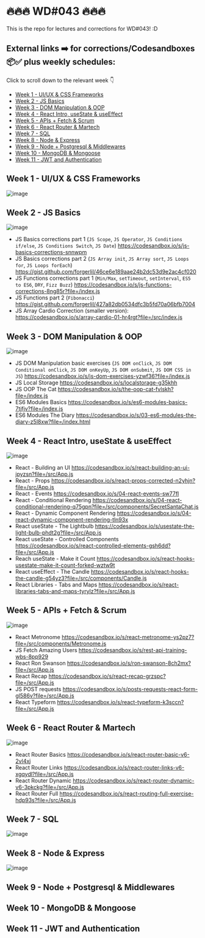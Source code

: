 # 🔥🔥🔥 WD#043 🔥🔥🔥

This is the repo for lectures and corrections for WD#043! :D

## External links ➡️ for corrections/Codesandboxes 📦✅ plus weekly schedules:

Click to scroll down to the relevant week 👇
- [Week 1 - UI/UX & CSS Frameworks](#week-2---uiux--css-frameworks)
- [Week 2 - JS Basics](#week-2---js-basics)
- [Week 3 - DOM Manipulation & OOP](#week-3---dom-manipulation--oop)
- [Week 4 - React Intro, useState & useEffect](#week-4---react-intro-usestate--useeffect)
- [Week 5 - APIs + Fetch & Scrum](#week-5---apis--fetch--scrum)
- [Week 6 - React Router & Martech](#week-6---react-router--martech)
- [Week 7 - SQL](#week-7---sql)
- [Week 8 - Node & Express](#week-8---node--express)
- [Week 9 - Node + Postgresql & Middlewares](#week-9---node--postgresql--middlewares)
- [Week 10 - MongoDB & Mongoose](#week-10---mongodb--mongoose)
- [Week 11 - JWT and Authentication](#week-11---jwt-and-authentication)

## Week 1 - UI/UX & CSS Frameworks
![image](https://github.com/forgerlil/wd-043/assets/81853712/dc2b30f2-e777-45cc-af87-302630253d1e)

## Week 2 - JS Basics
![image](https://github.com/forgerlil/wd-043/assets/81853712/766d77e8-cb3a-4390-9cce-fd967f17cae3)
- JS Basics corrections part 1 (`JS Scope`, `JS Operator`, `JS Conditions if/else`, `JS Conditions Switch`, `JS Date`) https://codesandbox.io/s/js-basics-corrections-snnwpm
- JS Basics corrections part 2 (`JS Array init`, `JS Array sort`, `JS Loops for`, `JS Loops forEach`) https://gist.github.com/forgerlil/46ce6e189aae24b2dc53d9e2ac4cf020
- JS Functions corrections part 1 (`Min/Max`, `setTimeout`, `setInterval`, `ES5 to ES6`, `DRY`, `Fizz Buzz`) https://codesandbox.io/s/js-functions-corrections-8ng85r?file=/index.js
- JS Functions part 2 (`Fibonacci`) https://gist.github.com/forgerlil/427a82db0534dfc3b5fd70a06bfb7004
- JS Array Cardio Correction (smaller version): https://codesandbox.io/s/array-cardio-01-hr4rgt?file=/src/index.js

## Week 3 - DOM Manipulation & OOP
![image](https://github.com/forgerlil/wd-043/assets/81853712/d405b585-09c6-4294-8739-8a7c5bbfe694)
- JS DOM Manipulation basic exercises (`JS DOM onClick`, `JS DOM Conditional onClick`, `JS DOM onKeyUp`, `JS DOM onSubmit`, `JS DOM CSS in JS`) https://codesandbox.io/s/js-dom-exercises-yzwf36?file=/index.js
- JS Local Storage https://codesandbox.io/s/localstorage-g35khh
- JS OOP The Cat https://codesandbox.io/s/the-oop-cat-fvlskh?file=/index.js
- ES6 Modules Basics https://codesandbox.io/s/es6-modules-basics-7tjfjv?file=/index.js
- ES6 Modules The Diary https://codesandbox.io/s/03-es6-modules-the-diary-z5l8xw?file=/index.html

## Week 4 - React Intro, useState & useEffect
![image](https://github.com/forgerlil/wd-043/assets/81853712/82e978d1-3a6b-496f-bc35-e74806c5b4d7)
- React - Building an UI https://codesandbox.io/s/react-building-an-ui-jpyzsn?file=/src/App.js
- React - Props https://codesandbox.io/s/react-props-corrected-n2yhjn?file=/src/App.js
- React - Events https://codesandbox.io/s/04-react-events-sw77fl
- React - Conditional Rendering https://codesandbox.io/s/04-react-conditional-rendering-q75gpn?file=/src/components/SecretSantaChat.js
- React - Dynamic Component Rendering https://codesandbox.io/s/04-react-dynamic-component-rendering-tln93x
- React useState - The Lightbulb https://codesandbox.io/s/usestate-the-light-bulb-phdt2g?file=/src/App.js
- React useState - Controlled Components https://codesandbox.io/s/react-controlled-elements-gsh6dd?file=/src/App.js
- Reach useState - Make it Count https://codesandbox.io/s/react-hooks-usestate-make-it-count-forked-wztw9t
- React useEffect - The Candle https://codesandbox.io/s/react-hooks-the-candle-g54yz3?file=/src/components/Candle.js
- React Libraries - Tabs and Maps https://codesandbox.io/s/react-libraries-tabs-and-maps-tyrylz?file=/src/App.js

## Week 5 - APIs + Fetch & Scrum
![image](https://github.com/forgerlil/wd-043/assets/81853712/9369b606-cdd6-4b53-94b7-0f0c70234b46)
- React Metronome https://codesandbox.io/s/react-metronome-ys2pz7?file=/src/components/Metronome.js
- JS Fetch Amazing Users https://codesandbox.io/s/rest-api-training-wbs-8pp929
- React Ron Swanson https://codesandbox.io/s/ron-swanson-8ch2mx?file=/src/App.js
- React Recap https://codesandbox.io/s/react-recap-grzspc?file=/src/App.js
- JS POST requests https://codesandbox.io/s/posts-requests-react-form-gl586v?file=/src/App.js
- React Typeform https://codesandbox.io/s/react-typeform-k3sccn?file=/src/App.js

## Week 6 - React Router & Martech
![image](https://github.com/forgerlil/wd-043/assets/81853712/6c98f429-6668-40ba-8491-eb39992db946)
- React Router Basics https://codesandbox.io/s/react-router-basic-v6-2vl4xj
- React Router Links https://codesandbox.io/s/react-router-links-v6-xgqydl?file=/src/App.js
- React Router Dynamic https://codesandbox.io/s/react-router-dynamic-v6-3pkckg?file=/src/App.js
- React Router Full https://codesandbox.io/s/react-routing-full-exercise-hdp93s?file=/src/App.js

## Week 7 - SQL
![image](https://github.com/forgerlil/wd-043/assets/81853712/56dc919b-1679-4701-a040-375eab57b6e5)

## Week 8 - Node & Express
![image](https://github.com/forgerlil/wd-043/assets/81853712/b27f38bf-bbf7-4489-9323-a80758a31b66)

## Week 9 - Node + Postgresql & Middlewares

## Week 10 - MongoDB & Mongoose

## Week 11 - JWT and Authentication
